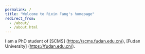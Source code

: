 ```yaml
---
permalink: /
title: "Welcome to Rixin Fang's homepage"
redirect_from: 
  - /about/
  - /about.html
---
```


I am a PhD student of [SCMS] (https://scms.fudan.edu.cn/), [Fudan University] (https://fudan.edu.cn/).
